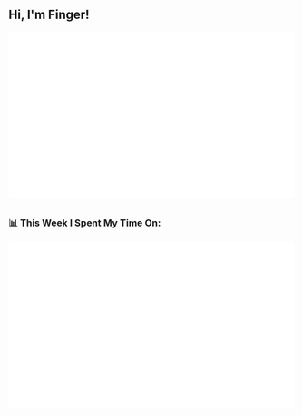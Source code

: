 <h2> Hi, I'm Finger!</h2>

<img align="right" src="https://raw.githubusercontent.com/spianmo/github-stats/master/generated/overview.svg#gh-light-mode-only">

<!-- <img align="right" height="160em" src="https://github-readme-stats-eight-theta.vercel.app/api/top-langs/?username=spianmo&layout=compact&langs_count=8&theme=algolia"/>	 -->
	
```go
package main

type Me struct {
	Name   string
	Job    string
	Code   string
	Skills string
}

func main() {
	me := &Me{
		Name:   "Finger",
		Job:    "Client-side Engineer",
		Code:   "Java and C++ and Others",
		Skills: "Android Security NLP ^o^",
	}
	_ = me
}
```


<h3>📊 This Week I Spent My Time On:</h3>
<img align='right' src="https://raw.githubusercontent.com/spianmo/github-stats/master/generated/languages.svg#gh-light-mode-only">

<!--START_SECTION:waka-->

```txt
Java                   24 hrs 51 mins  ████████████████▓░░░░░░░░   67.17 %
XML                    3 hrs 10 mins   ██░░░░░░░░░░░░░░░░░░░░░░░   08.59 %
Kotlin                 2 hrs 32 mins   █▓░░░░░░░░░░░░░░░░░░░░░░░   06.86 %
Properties             1 hr 44 mins    █▒░░░░░░░░░░░░░░░░░░░░░░░   04.72 %
C++                    1 hr 38 mins    █░░░░░░░░░░░░░░░░░░░░░░░░   04.42 %
```

<!--END_SECTION:waka-->
